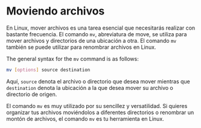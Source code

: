 # Moviendo archivos 

En Linux, mover archivos es una tarea esencial que necesitarás realizar con bastante frecuencia. El comando `mv`, abreviatura de move, se utiliza para mover archivos y directorios de una ubicación a otra. El comando `mv` también se puede utilizar para renombrar archivos en Linux.

The general syntax for the `mv` command is as follows:

```bash
mv [options] source destination
```

Aquí, `source` denota el archivo o directorio que desea mover mientras que `destination` denota la ubicación a la que desea mover su archivo o directorio de origen. 

El comando `mv` es muy utilizado por su sencillez y versatilidad. Si quieres organizar tus archivos moviéndolos a diferentes directorios o renombrar un montón de archivos, el comando `mv` es tu herramienta en Linux.